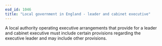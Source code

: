 ```yaml
---
esd_id: 1046
title: "Local government in England - leader and cabinet executive"
---
```


A local authority operating executive arrangements that provide for a leader and cabinet executive must include certain provisions regarding the executive leader and may include other provisions.

